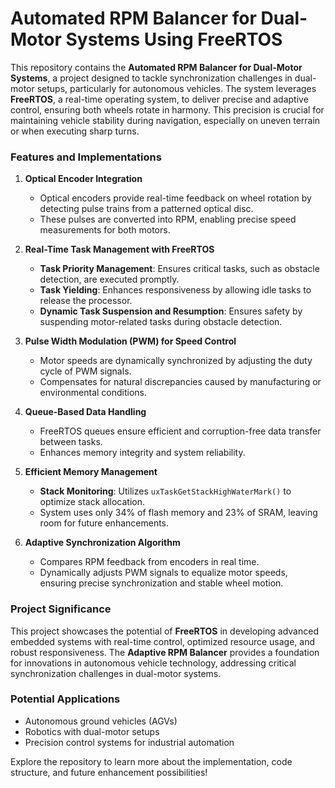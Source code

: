 # Automated RPM Balancer for Dual-Motor Systems Using FreeRTOS

This repository contains the **Automated RPM Balancer for Dual-Motor Systems**, a project designed to tackle synchronization challenges in dual-motor setups, particularly for autonomous vehicles. The system leverages **FreeRTOS**, a real-time operating system, to deliver precise and adaptive control, ensuring both wheels rotate in harmony. This precision is crucial for maintaining vehicle stability during navigation, especially on uneven terrain or when executing sharp turns.

### Features and Implementations

1. **Optical Encoder Integration**  
   - Optical encoders provide real-time feedback on wheel rotation by detecting pulse trains from a patterned optical disc.  
   - These pulses are converted into RPM, enabling precise speed measurements for both motors.

2. **Real-Time Task Management with FreeRTOS**  
   - **Task Priority Management**: Ensures critical tasks, such as obstacle detection, are executed promptly.  
   - **Task Yielding**: Enhances responsiveness by allowing idle tasks to release the processor.  
   - **Dynamic Task Suspension and Resumption**: Ensures safety by suspending motor-related tasks during obstacle detection.

3. **Pulse Width Modulation (PWM) for Speed Control**  
   - Motor speeds are dynamically synchronized by adjusting the duty cycle of PWM signals.  
   - Compensates for natural discrepancies caused by manufacturing or environmental conditions.

4. **Queue-Based Data Handling**  
   - FreeRTOS queues ensure efficient and corruption-free data transfer between tasks.  
   - Enhances memory integrity and system reliability.

5. **Efficient Memory Management**  
   - **Stack Monitoring**: Utilizes `uxTaskGetStackHighWaterMark()` to optimize stack allocation.  
   - System uses only 34% of flash memory and 23% of SRAM, leaving room for future enhancements.

6. **Adaptive Synchronization Algorithm**  
   - Compares RPM feedback from encoders in real time.  
   - Dynamically adjusts PWM signals to equalize motor speeds, ensuring precise synchronization and stable wheel motion.

### Project Significance

This project showcases the potential of **FreeRTOS** in developing advanced embedded systems with real-time control, optimized resource usage, and robust responsiveness. The **Adaptive RPM Balancer** provides a foundation for innovations in autonomous vehicle technology, addressing critical synchronization challenges in dual-motor systems.

### Potential Applications
- Autonomous ground vehicles (AGVs)  
- Robotics with dual-motor setups  
- Precision control systems for industrial automation  

Explore the repository to learn more about the implementation, code structure, and future enhancement possibilities!

